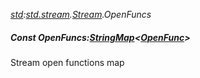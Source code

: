 _[std](../../modules/std/std-module.md):[std.stream](../../modules/std/std-stream.md).[Stream](../../modules/std/std-stream-stream.md).OpenFuncs_
##### Const OpenFuncs:[StringMap](../../modules/std/std-collections-stringmap.md)<[OpenFunc](../../modules/std/std-stream-stream-openfunc.md)>
Stream open functions map
